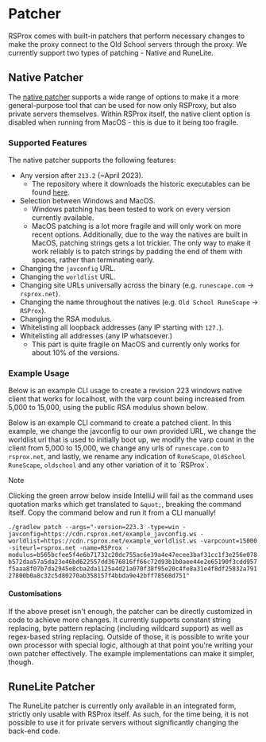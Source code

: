 # Patcher

RSProx comes with built-in patchers that perform necessary changes to make the
proxy connect to the Old School servers through the proxy. We currently support
two types of patching - Native and RuneLite.

## Native Patcher

The [native patcher](https://github.com/blurite/rsprox/blob/master/patch/patch-native/src/main/kotlin/net/rsprox/patch/native/NativePatchCriteria.kt)
supports a wide range of options to make it a more
general-purpose tool that can be used for now only RSProxy, but also private
servers themselves. Within RSProx itself, the native client option is disabled
when running from MacOS - this is due to it being too fragile.

### Supported Features
The native patcher supports the following features:

- Any version after `213.2` (~April 2023).
  - The repository where it downloads the historic executables can be found [here](https://www.runewiki.org/archive/oldschool.runescape.com/native/).
- Selection between Windows and MacOS.
  - Windows patching has been tested to work on every version currently available.
  - MacOS patching is a lot more fragile and will only work on more recent options.
  Additionally, due to the way the natives are built in MacOS, patching strings
  gets a lot trickier. The only way to make it work reliably is to patch strings
  by padding the end of them with spaces, rather than terminating early.
- Changing the `javconfig` URL.
- Changing the `worldlist` URL.
- Changing site URLs universally across the binary (e.g. `runescape.com` -> `rsprox.net`).
- Changing the name throughout the natives (e.g. `Old School RuneScape` -> `RSProx`).
- Changing the RSA modulus.
- Whitelisting all loopback addresses (any IP starting with `127.`).
- Whitelisting all addresses (any IP whatsoever.)
  - This part is quite fragile on MacOS and currently only works for about 10% of the versions.


### Example Usage
Below is an example CLI usage to create a revision 223 windows native client
that works for localhost, with the varp count being increased from 5,000 to
15,000, using the public RSA modulus shown below.

Below is an example CLI command to create a patched client. In this example,
we change the javconfig to our own provided URL, we change the worldlist url
that is used to initially boot up, we modify the varp count in the client from
5,000 to 15,000, we change any urls of `runescape.com` to `rsprox.net`, and lastly,
we rename any indication of `RuneScape`, `OldSchool RuneScape`, `oldschool` and
any other variation of it to ´RSProx`.

> [!NOTE]
> Clicking the green arrow below inside IntelliJ will fail as the command uses
> quotation marks which get translated to `&quot;`, breaking the command itself.
> Copy the command below and run it from a CLI manually!

`./gradlew patch --args="-version=223.3 -type=win -javconfig=https://cdn.rsprox.net/example_javconfig.ws -worldlist=https://cdn.rsprox.net/example_worldlist.ws -varpcount=15000 -siteurl=rsprox.net -name=RSProx -modulus=b565bcfee5f4e6b71732c20dc755ac6e39a4e47ecee3baf31cc1f3e256e078b572daa57a5da23e46bd622557dd3676816ff66c72d93b1b0aee44e2e65190f3cdd957f5aaa8f07b7da2945e8cba2da1125a4d21a070f38f95e20c4fe8a31e4f8df25832a79127800b0a8c32c5d80270ab358157f4bbda9e42bff78568d751"`

#### Customisations

If the above preset isn't enough, the patcher can be directly customized in code
to achieve more changes. It currently supports constant string replacing,
byte pattern replacing (including wildcard support) as well as regex-based string
replacing. Outside of those, it is possible to write your own processor with special
logic, although at that point you're writing your own patcher effectively. The
example implementations can make it simpler, though.

## RuneLite Patcher

The RuneLite patcher is currently only available in an integrated form, strictly
only usable with RSProx itself. As such, for the time being, it is not possible
to use it for private servers without significantly changing the back-end code.
